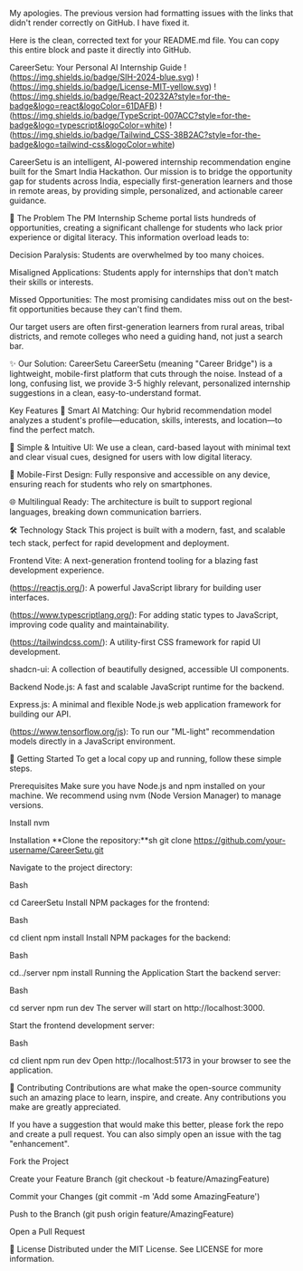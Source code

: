 My apologies. The previous version had formatting issues with the links that didn't render correctly on GitHub. I have fixed it.

Here is the clean, corrected text for your README.md file. You can copy this entire block and paste it directly into GitHub.

CareerSetu: Your Personal AI Internship Guide
!(https://img.shields.io/badge/SIH-2024-blue.svg)
!(https://img.shields.io/badge/License-MIT-yellow.svg)
!(https://img.shields.io/badge/React-20232A?style=for-the-badge&logo=react&logoColor=61DAFB)
!(https://img.shields.io/badge/TypeScript-007ACC?style=for-the-badge&logo=typescript&logoColor=white)
!(https://img.shields.io/badge/Tailwind_CSS-38B2AC?style=for-the-badge&logo=tailwind-css&logoColor=white)

CareerSetu is an intelligent, AI-powered internship recommendation engine built for the Smart India Hackathon. Our mission is to bridge the opportunity gap for students across India, especially first-generation learners and those in remote areas, by providing simple, personalized, and actionable career guidance.

🎯 The Problem
The PM Internship Scheme portal lists hundreds of opportunities, creating a significant challenge for students who lack prior experience or digital literacy. This information overload leads to:

Decision Paralysis: Students are overwhelmed by too many choices.

Misaligned Applications: Students apply for internships that don't match their skills or interests.

Missed Opportunities: The most promising candidates miss out on the best-fit opportunities because they can't find them.

Our target users are often first-generation learners from rural areas, tribal districts, and remote colleges who need a guiding hand, not just a search bar.

✨ Our Solution: CareerSetu
CareerSetu (meaning "Career Bridge") is a lightweight, mobile-first platform that cuts through the noise. Instead of a long, confusing list, we provide 3-5 highly relevant, personalized internship suggestions in a clean, easy-to-understand format.

Key Features
🧠 Smart AI Matching: Our hybrid recommendation model analyzes a student's profile—education, skills, interests, and location—to find the perfect match.

💬 Simple & Intuitive UI: We use a clean, card-based layout with minimal text and clear visual cues, designed for users with low digital literacy.

📱 Mobile-First Design: Fully responsive and accessible on any device, ensuring reach for students who rely on smartphones.

🌐 Multilingual Ready: The architecture is built to support regional languages, breaking down communication barriers.

🛠️ Technology Stack
This project is built with a modern, fast, and scalable tech stack, perfect for rapid development and deployment.

Frontend
Vite: A next-generation frontend tooling for a blazing fast development experience.

(https://reactjs.org/): A powerful JavaScript library for building user interfaces.

(https://www.typescriptlang.org/): For adding static types to JavaScript, improving code quality and maintainability.

(https://tailwindcss.com/): A utility-first CSS framework for rapid UI development.

shadcn-ui: A collection of beautifully designed, accessible UI components.

Backend
Node.js: A fast and scalable JavaScript runtime for the backend.

Express.js: A minimal and flexible Node.js web application framework for building our API.

(https://www.tensorflow.org/js): To run our "ML-light" recommendation models directly in a JavaScript environment.

🚀 Getting Started
To get a local copy up and running, follow these simple steps.

Prerequisites
Make sure you have Node.js and npm installed on your machine. We recommend using nvm (Node Version Manager) to manage versions.

Install nvm

Installation
**Clone the repository:**sh
git clone https://github.com/your-username/CareerSetu.git

Navigate to the project directory:

Bash

cd CareerSetu
Install NPM packages for the frontend:

Bash

cd client
npm install
Install NPM packages for the backend:

Bash

cd../server
npm install
Running the Application
Start the backend server:

Bash

cd server
npm run dev
The server will start on http://localhost:3000.

Start the frontend development server:

Bash

cd client
npm run dev
Open http://localhost:5173 in your browser to see the application.

🤝 Contributing
Contributions are what make the open-source community such an amazing place to learn, inspire, and create. Any contributions you make are greatly appreciated.

If you have a suggestion that would make this better, please fork the repo and create a pull request. You can also simply open an issue with the tag "enhancement".

Fork the Project

Create your Feature Branch (git checkout -b feature/AmazingFeature)

Commit your Changes (git commit -m 'Add some AmazingFeature')

Push to the Branch (git push origin feature/AmazingFeature)

Open a Pull Request

📄 License
Distributed under the MIT License. See LICENSE for more information.
